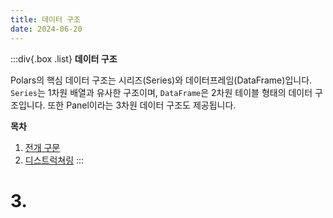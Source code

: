 ```yaml
---
title: 데이터 구조
date: 2024-06-20
---
```


:::div{.box .list}
**데이터 구조**

Polars의 핵심 데이터 구조는 시리즈(Series)와 데이터프레임(DataFrame)입니다. `Series`는 1차원 배열과 유사한 구조이며, `DataFrame`은 2차원 테이블 형태의 데이터 구조입니다. 또한 Panel이라는 3차원 데이터 구조도 제공됩니다.

**목차**

1. [전개 구문](/javascript/chapter08/08-1)
2. [디스트럭쳐링](/javascript/chapter08/08-2)
   :::

# 3.

